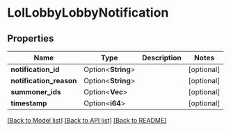 # LolLobbyLobbyNotification

## Properties

Name | Type | Description | Notes
------------ | ------------- | ------------- | -------------
**notification_id** | Option<**String**> |  | [optional]
**notification_reason** | Option<**String**> |  | [optional]
**summoner_ids** | Option<**Vec<i64>**> |  | [optional]
**timestamp** | Option<**i64**> |  | [optional]

[[Back to Model list]](../README.md#documentation-for-models) [[Back to API list]](../README.md#documentation-for-api-endpoints) [[Back to README]](../README.md)


